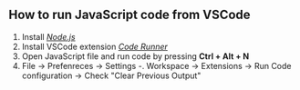 ## How to run JavaScript code from VSCode
1) Install [*Node.js*](https://nodejs.org/en/)
2) Install VSCode extension [*Code Runner*](https://github.com/formulahendry/vscode-code-runner)
3) Open JavaScript file and run code by pressing **Ctrl + Alt + N**
4) File -> Prefenreces -> Settings -. Workspace -> Extensions -> Run Code configuration -> Check "Clear Previous Output"
